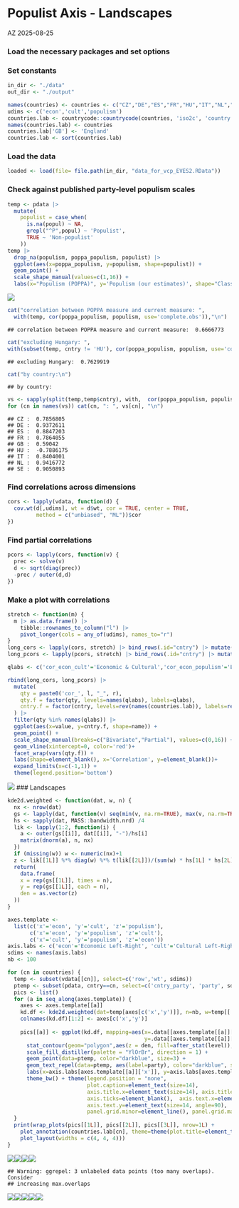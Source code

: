 Populist Axis - Landscapes
================
AZ
2025-08-25

### Load the necessary packages and set options

### Set constants

``` r
in_dir <- "./data"
out_dir <- "./output"

names(countries) <- countries <- c("CZ","DE","ES","FR","HU","IT","NL","SE","GB")
udims <- c('econ','cult','populism')
countries.lab <- countrycode::countrycode(countries, 'iso2c', 'country.name')
names(countries.lab) <- countries
countries.lab['GB'] <- 'England'
countries.lab <- sort(countries.lab)
```

### Load the data

``` r
loaded <- load(file= file.path(in_dir, "data_for_vcp_EVES2.RData"))
```

### Check against published party-level populism scales

``` r
temp <- pdata |>
  mutate(
    populist = case_when(
      is.na(popul) ~ NA,
      grepl("^P",popul) ~ 'Populist',
      TRUE ~ 'Non-populist'
    )) 
temp |> 
  drop_na(populism, poppa_populism, populist) |>
  ggplot(aes(x=poppa_populism, y=populism, shape=populist)) +
  geom_point() +
  scale_shape_manual(values=c(1,16)) +
  labs(x="Populism (POPPA)", y='Populism (our estimates)', shape="Classified by\nPopuList as") 
```

![](3_landscapes_files/figure-gfm/unnamed-chunk-3-1.png)<!-- -->

``` r
cat("correlation between POPPA measure and current measure: ", 
  with(temp, cor(poppa_populism, populism, use='complete.obs')),"\n")
```

    ## correlation between POPPA measure and current measure:  0.6666773

``` r
cat("excluding Hungary: ", 
with(subset(temp, cntry != 'HU'), cor(poppa_populism, populism, use='complete.obs')),"\n")
```

    ## excluding Hungary:  0.7629919

``` r
cat("by country:\n")  
```

    ## by country:

``` r
vs <- sapply(split(temp,temp$cntry), with,  cor(poppa_populism, populism, use='complete.obs'))
for (cn in names(vs)) cat(cn, ": ", vs[cn], "\n")
```

    ## CZ :  0.7856805 
    ## DE :  0.9372611 
    ## ES :  0.8847203 
    ## FR :  0.7864055 
    ## GB :  0.59042 
    ## HU :  -0.7886175 
    ## IT :  0.8404001 
    ## NL :  0.9416772 
    ## SE :  0.9050893

### Find correlations across dimensions

``` r
cors <- lapply(vdata, function(d) { 
  cov.wt(d[,udims], wt = d$wt, cor = TRUE, center = TRUE, 
         method = c("unbiased", "ML"))$cor 
})
```

### Find partial correlations

``` r
pcors <- lapply(cors, function(v) {
  prec <- solve(v)
  d <- sqrt(diag(prec))
  -prec / outer(d,d)
})
```

### Make a plot with correlations

``` r
stretch <- function(m) {
  m |> as.data.frame() |>
    tibble::rownames_to_column("l") |>
    pivot_longer(cols = any_of(udims), names_to="r") 
}
long_cors <- lapply(cors, stretch) |> bind_rows(.id="cntry") |> mutate(name="Bivariate")
long_pcors <- lapply(pcors, stretch) |> bind_rows(.id="cntry") |> mutate(name="Partial")

qlabs <- c('cor_econ_cult'='Economic & Cultural','cor_econ_populism'='Economic & Populist','cor_cult_populism'='Cultural & Populist')

rbind(long_cors, long_pcors) |>
  mutate(
    qty = paste0('cor_', l, "_", r),
    qty.f = factor(qty, levels=names(qlabs), labels=qlabs),
    cntry.f = factor(cntry, levels=rev(names(countries.lab)), labels=rev(countries.lab))
  ) |>
  filter(qty %in% names(qlabs)) |>
  ggplot(aes(x=value, y=cntry.f, shape=name)) +
  geom_point() +
  scale_shape_manual(breaks=c("Bivariate","Partial"), values=c(0,16)) +
  geom_vline(xintercept=0, color='red')+
  facet_wrap(vars(qty.f)) +
  labs(shape=element_blank(), x='Correlation', y=element_blank())+
  expand_limits(x=c(-1,1)) +
  theme(legend.position='bottom')
```

![](3_landscapes_files/figure-gfm/unnamed-chunk-7-1.png)<!-- --> \###
Landscapes

``` r
kde2d.weighted <- function(dat, w, n) {
  nx <- nrow(dat)
  gs <- lapply(dat, function(v) seq(min(v, na.rm=TRUE), max(v, na.rm=TRUE), length = n))
  hs <- sapply(dat, MASS::bandwidth.nrd) /4
  lik <- lapply(1:2, function(i) {
    a <- outer(gs[[i]], dat[[i]], "-")/hs[i]
    matrix(dnorm(a), n, nx)
  })
  if (missing(w)) w <- numeric(nx)+1
  z <- lik[[1L]] %*% diag(w) %*% t(lik[[2L]])/(sum(w) * hs[1L] * hs[2L])
  return(
    data.frame(
    x = rep(gs[[1L]], times = n),
    y = rep(gs[[1L]], each = n),
    den = as.vector(z) 
  ))
}

axes.template <- 
  list(c('x'='econ', 'y'='cult', 'z'='populism'),
       c('x'='econ', 'y'='populism', 'z'='cult'),
       c('x'='cult', 'y'='populism', 'z'='econ'))
axis.labs <- c('econ'='Economic Left-Right', 'cult'='Cultural Left-Right', 'populism'='Populist Orientation')
sdims <- names(axis.labs)
nb <- 100

for (cn in countries) {
  temp <- subset(vdata[[cn]], select=c('row','wt', sdims)) 
  ptemp <- subset(pdata, cntry==cn, select=c('cntry_party', 'party', sdims))
  pics <- list()
  for (a in seq_along(axes.template)) { 
    axes <- axes.template[[a]]
    kd.df <- kde2d.weighted(dat=temp[axes[c('x','y')]], n=nb, w=temp[['wt']])
    colnames(kd.df)[1:2] <- axes[c('x','y')]
    
    pics[[a]] <- ggplot(kd.df, mapping=aes(x=.data[[axes.template[[a]][['x']]]],
                                           y=.data[[axes.template[[a]][['y']]]])) +
      stat_contour(geom="polygon",aes(z = den, fill=after_stat(level)), alpha=0.8) +
      scale_fill_distiller(palette = "YlOrBr", direction = 1) +
      geom_point(data=ptemp, color="darkblue", size=3) +   
      geom_text_repel(data=ptemp, aes(label=party), color="darkblue", size=5) + 
      labs(x=axis.labs[axes.template[[a]]['x']], y=axis.labs[axes.template[[a]]['y']]) +
      theme_bw() + theme(legend.position = "none",
                         plot.caption=element_text(size=14),
                         axis.title.x=element_text(size=14), axis.title.y=element_text(size=14),
                         axis.ticks=element_blank(),  axis.text.x=element_text(size=14),  
                         axis.text.y=element_text(size=14, angle=90),
                         panel.grid.minor=element_line(), panel.grid.major=element_blank())
  }
  print(wrap_plots(pics[[1L]], pics[[2L]], pics[[3L]], nrow=1L) +
    plot_annotation(countries.lab[cn], theme=theme(plot.title=element_text(hjust=0.5, size=18))) +
    plot_layout(widths = c(4, 4, 4)))
} 
```

![](3_landscapes_files/figure-gfm/unnamed-chunk-8-1.png)<!-- -->![](3_landscapes_files/figure-gfm/unnamed-chunk-8-2.png)<!-- -->![](3_landscapes_files/figure-gfm/unnamed-chunk-8-3.png)<!-- -->![](3_landscapes_files/figure-gfm/unnamed-chunk-8-4.png)<!-- -->

    ## Warning: ggrepel: 3 unlabeled data points (too many overlaps). Consider
    ## increasing max.overlaps

![](3_landscapes_files/figure-gfm/unnamed-chunk-8-5.png)<!-- -->![](3_landscapes_files/figure-gfm/unnamed-chunk-8-6.png)<!-- -->![](3_landscapes_files/figure-gfm/unnamed-chunk-8-7.png)<!-- -->![](3_landscapes_files/figure-gfm/unnamed-chunk-8-8.png)<!-- -->![](3_landscapes_files/figure-gfm/unnamed-chunk-8-9.png)<!-- -->
